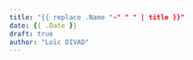 ```yaml
---
title: "{{ replace .Name "-" " " | title }}"
date: {{ .Date }}
draft: true
author: "Loïc DIVAD"
---
```

